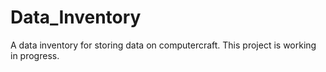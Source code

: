 # Data_Inventory
A data inventory for storing data on computercraft.
This project is working in progress.

